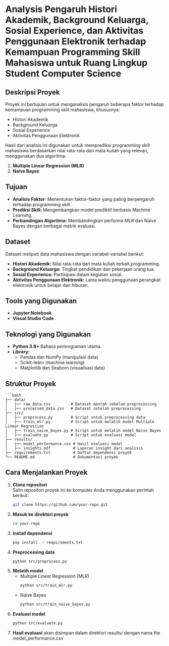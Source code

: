 # Analysis Pengaruh Histori Akademik, Background Keluarga, Sosial Experience, dan Aktivitas Penggunaan Elektronik terhadap Kemampuan Programming Skill Mahasiswa untuk Ruang Lingkup Student Computer Science

## Deskripsi Proyek
Proyek ini bertujuan untuk menganalisis pengaruh beberapa faktor terhadap kemampuan programming skill mahasiswa, khususnya:
- Histori Akademik
- Background Keluarga
- Sosial Experience
- Aktivitas Penggunaan Elektronik

Hasil dari analisis ini digunakan untuk memprediksi programming skill mahasiswa berdasarkan nilai rata-rata dari mata kuliah yang relevan, menggunakan dua algoritma:
1. **Multiple Linear Regression (MLR)**
2. **Naive Bayes**

## Tujuan
- **Analisis Faktor:** Menentukan faktor-faktor yang paling berpengaruh terhadap programming skill.
- **Prediksi Skill:** Mengembangkan model prediktif berbasis Machine Learning.
- **Perbandingan Algoritma:** Membandingkan performa MLR dan Naive Bayes dengan berbagai metrik evaluasi.

## Dataset
Dataset meliputi data mahasiswa dengan variabel-variabel berikut:
- **Histori Akademik:** Nilai rata-rata dari mata kuliah terkait programming.
- **Background Keluarga:** Tingkat pendidikan dan pekerjaan orang tua.
- **Sosial Experience:** Partisipasi dalam kegiatan sosial.
- **Aktivitas Penggunaan Elektronik:** Lama waktu penggunaan perangkat elektronik untuk belajar dan hiburan.

## Tools yang Digunakan
- **Jupyter Notebook**
- **Visual Studio Code**

## Teknologi yang Digunakan
- **Python 3.8+** Bahasa pemrograman utama.
- **Library:** 
  - Pandas dan NumPy (manipulasi data)
  - Scikit-learn (machine learning)
  - Matplotlib dan Seaborn (visualisasi data)


## Struktur Proyek
    ```bash
    ├── data/
    │   ├── raw_data.csv         # Dataset mentah sebelum preprocessing
    │   ├── processed_data.csv   # Dataset setelah preprocessing
    ├── src/
    │   ├── preprocess.py        # Script untuk preprocessing data
    │   ├── train_mlr.py         # Script untuk melatih model Multiple Linear Regression
    │   ├── train_naive_bayes.py # Script untuk melatih model Naive Bayes
    │   ├── evaluate.py          # Script untuk evaluasi model
    ├── results/
    │   ├── model_performance.csv # Hasil evaluasi model
    │   ├── insights.pdf          # Laporan insight dari analisis
    ├── requirements.txt          # Daftar dependensi proyek
    └── README.md                 # Dokumentasi proyek

## Cara Menjalankan Proyek

1. **Clone repositori**  
   Salin repositori proyek ini ke komputer Anda menggunakan perintah berikut:
   ```bash
   git clone https://github.com/your-repo.git
2. **Masuk ke direktori proyek**
   ```bash
   cd your-repo
3. **Install dependensi**
   ```bash
   pip install -r requirements.txt
4. **Preprocessing data**
   ```bash
   python src/preprocess.py
5. **Melatih model**
   - Multiple Linear Regression (MLR)
       ```bash
       python src/train_mlr.py
    - Naive Bayes
       ```bash
       python src/train_naive_bayes.py
7. **Evaluasi model**
   ```bash
   python src/evaluate.py
8. **Hasil evaluasi** akan disimpan dalam direktori results/ dengan nama file model_performance.csv
